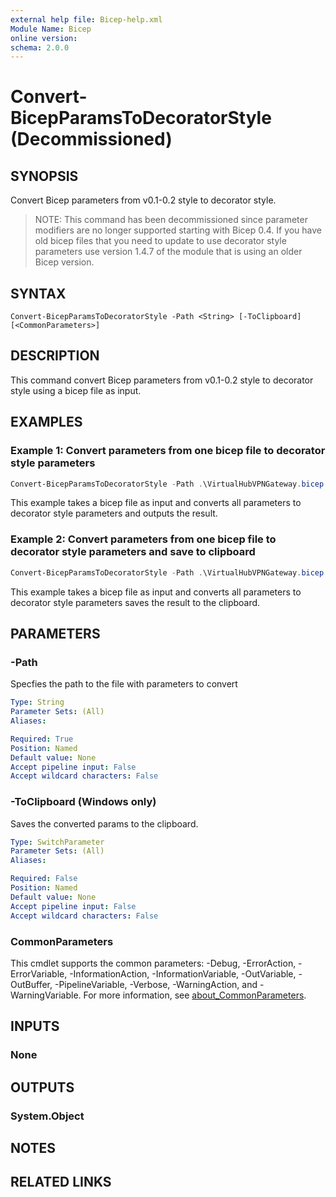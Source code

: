 ```yaml
---
external help file: Bicep-help.xml
Module Name: Bicep
online version:
schema: 2.0.0
---
```


# Convert-BicepParamsToDecoratorStyle (Decommissioned)

## SYNOPSIS
Convert Bicep parameters from v0.1-0.2 style to decorator style.

>NOTE: This command has been decommissioned since parameter modifiers are no longer supported starting with Bicep 0.4. If you have old bicep files that you need to update to use decorator style parameters use version 1.4.7 of the module that is using an older Bicep version.

## SYNTAX

```
Convert-BicepParamsToDecoratorStyle -Path <String> [-ToClipboard] [<CommonParameters>]
```

## DESCRIPTION
This command convert Bicep parameters from v0.1-0.2 style to decorator style using a bicep file as input.

## EXAMPLES

### Example 1: Convert parameters from one bicep file to decorator style parameters
```powershell
Convert-BicepParamsToDecoratorStyle -Path .\VirtualHubVPNGateway.bicep
```

This example takes a bicep file as input and converts all parameters to decorator style parameters and outputs the result.

### Example 2: Convert parameters from one bicep file to decorator style parameters and save to clipboard
```powershell
Convert-BicepParamsToDecoratorStyle -Path .\VirtualHubVPNGateway.bicep -ToClipboard
```

This example takes a bicep file as input and converts all parameters to decorator style parameters saves the result to the clipboard.

## PARAMETERS

### -Path
Specfies the path to the file with parameters to convert

```yaml
Type: String
Parameter Sets: (All)
Aliases:

Required: True
Position: Named
Default value: None
Accept pipeline input: False
Accept wildcard characters: False
```

### -ToClipboard  (Windows only)
Saves the converted params to the clipboard.

```yaml
Type: SwitchParameter
Parameter Sets: (All)
Aliases:

Required: False
Position: Named
Default value: None
Accept pipeline input: False
Accept wildcard characters: False
```

### CommonParameters
This cmdlet supports the common parameters: -Debug, -ErrorAction, -ErrorVariable, -InformationAction, -InformationVariable, -OutVariable, -OutBuffer, -PipelineVariable, -Verbose, -WarningAction, and -WarningVariable. For more information, see [about_CommonParameters](http://go.microsoft.com/fwlink/?LinkID=113216).

## INPUTS

### None

## OUTPUTS

### System.Object
## NOTES

## RELATED LINKS
